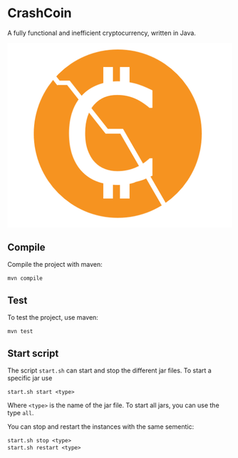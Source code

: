 # CrashCoin
A fully functional and inefficient cryptocurrency, written in Java.

![logo](./more/logo.png "CrashCoin™")

## Compile
Compile the project with maven:
```
mvn compile
```

## Test
To test the project, use maven:
```
mvn test
```

## Start script
The script `start.sh` can start and stop the different jar files.  To start a specific jar use
```
start.sh start <type>
```
Where `<type>` is the name of the jar file.  To start all jars, you can use the type `all`.            
             
You can stop and restart the instances with the same sementic: 
```
start.sh stop <type>
start.sh restart <type>
```
